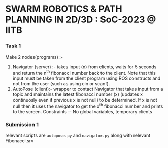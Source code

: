 # SWARM ROBOTICS & PATH PLANNING IN 2D/3D : SoC-2023 @ IITB

### Task 1
Make 2 nodes(programs) :-
1) Navigator (server) :- takes input (n) from clients, waits for 5 seconds and return the n<sup>th</sup> fibonacci number back to the client. Note that this input must be taken from the client program using ROS constructs and not from the user (such as using cin or scanf).
2) AutoPose (client):- wrapper to contact Navigator that takes input from a topic and maintains the latest fibonacci number (x) (updates x continuosly even if previous x is not null) to be determined. If x is not null then it uses the navigator to get the x<sup>th</sup> fibonacci number and prints to the screen.
Constraints :- No global variables, temporary clients

### Submission 1
relevant scripts are `autopose.py` and `navigator.py` along with relevant Fibonacci.srv
